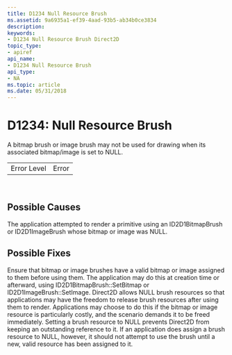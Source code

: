 ```yaml
---
title: D1234 Null Resource Brush
ms.assetid: 9a6935a1-ef39-4aad-93b5-ab34b0ce3834
description: 
keywords:
- D1234 Null Resource Brush Direct2D
topic_type:
- apiref
api_name:
- D1234 Null Resource Brush
api_type:
- NA
ms.topic: article
ms.date: 05/31/2018
---
```


# D1234: Null Resource Brush

A bitmap brush or image brush may not be used for drawing when its associated bitmap/image is set to NULL.



|             |       |
|-------------|-------|
| Error Level | Error |



 

## Possible Causes

The application attempted to render a primitive using an ID2D1BitmapBrush or ID2D1ImageBrush whose bitmap or image was NULL.

## Possible Fixes

Ensure that bitmap or image brushes have a valid bitmap or image assigned to them before using them. The application may do this at creation time or afterward, using ID2D1BitmapBrush::SetBitmap or ID2D1ImageBrush::SetImage. Direct2D allows NULL brush resources so that applications may have the freedom to release brush resources after using them to render. Applications may choose to do this if the bitmap or image resource is particularly costly, and the scenario demands it to be freed immediately. Setting a brush resource to NULL prevents Direct2D from keeping an outstanding reference to it. If an application does assign a brush resource to NULL, however, it should not attempt to use the brush until a new, valid resource has been assigned to it.

 

 




